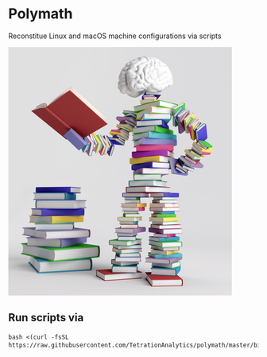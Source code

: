 # Polymath

Reconstitue Linux and macOS machine configurations via scripts

![Polly](https://github.com/TetrationAnalytics/polymath/raw/images/polly.jpg "Polly")

## Run scripts via

```
bash <(curl -fsSL https://raw.githubusercontent.com/TetrationAnalytics/polymath/master/bin/polly)
```
